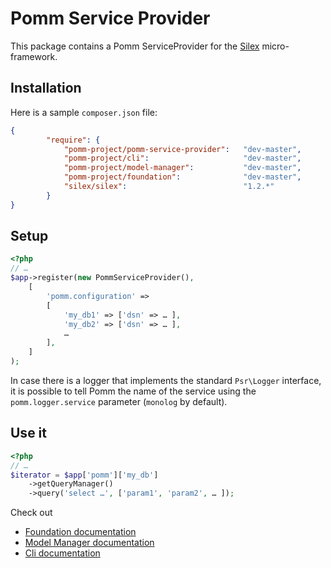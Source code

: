 # Pomm Service Provider

This package contains a Pomm ServiceProvider for the [Silex](http://silex.sensiolabs.org/) micro-framework.

## Installation

Here is a sample `composer.json` file:

```json
{
        "require": {
            "pomm-project/pomm-service-provider":   "dev-master",
            "pomm-project/cli":                     "dev-master",
            "pomm-project/model-manager":           "dev-master",
            "pomm-project/foundation":              "dev-master",
            "silex/silex":                          "1.2.*"
        }
}
```

## Setup

```php
<?php
// …
$app->register(new PommServiceProvider(), 
    [
        'pomm.configuration' =>
        [
            'my_db1' => ['dsn' => … ],
            'my_db2' => ['dsn' => … ],
            …
        ],
    ]
);
```

In case there is a logger that implements the standard `Psr\Logger` interface, it is possible to tell Pomm the name of the service using the `pomm.logger.service` parameter (`monolog` by default).

## Use it

```php
<?php
// …
$iterator = $app['pomm']['my_db']
    ->getQueryManager()
    ->query('select …', ['param1', 'param2', … ]);
```

Check out

 * [Foundation documentation](https://github.com/pomm-project/Foundation/blob/master/README.md)
 * [Model Manager documentation](https://github.com/pomm-project/ModelManager/blob/master/README.md)
 * [Cli documentation](https://github.com/pomm-project/Cli/blob/master/README.md)
